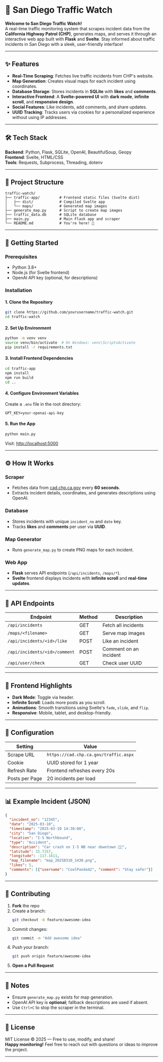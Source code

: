 
# 🚦 San Diego Traffic Watch

**Welcome to San Diego Traffic Watch!**  
A real-time traffic monitoring system that scrapes incident data from the **California Highway Patrol (CHP)**, generates maps, and serves it through an interactive web app built with **Flask** and **Svelte**. Stay informed about traffic incidents in San Diego with a sleek, user-friendly interface!

---

## ✨ Features

- **Real-Time Scraping**: Fetches live traffic incidents from CHP's website.
- **Map Generation**: Creates visual maps for each incident using coordinates.
- **Database Storage**: Stores incidents in **SQLite** with **likes** and **comments**.
- **Interactive Frontend**: A **Svelte-powered UI** with **dark mode**, **infinite scroll**, and **responsive design**.
- **Social Features**: Like incidents, add comments, and share updates.
- **UUID Tracking**: Tracks users via cookies for a personalized experience without using IP addresses.

---

## 🛠 Tech Stack

**Backend**: Python, Flask, SQLite, OpenAI, BeautifulSoup, Geopy  
**Frontend**: Svelte, HTML/CSS  
**Tools**: Requests, Subprocess, Threading, dotenv  

---

## 📁 Project Structure

```
traffic-watch/
├── traffic-app/         # Frontend static files (Svelte dist)
│   ├── dist/            # Compiled Svelte app
│   └── maps/            # Generated map images
├── generate_map.py      # Script to create map images
├── traffic_data.db      # SQLite database
├── main.py              # Main Flask app and scraper
└── README.md            # You're here! 👋
```

---

## 🚀 Getting Started

### Prerequisites

- Python 3.8+
- Node.js (for Svelte frontend)
- OpenAI API key (optional, for descriptions)

### Installation

#### 1. Clone the Repository

```bash
git clone https://github.com/yourusername/traffic-watch.git
cd traffic-watch
```

#### 2. Set Up Environment

```bash
python -m venv venv
source venv/bin/activate  # On Windows: venv\ScriptsActivate
pip install -r requirements.txt
```

#### 3. Install Frontend Dependencies

```bash
cd traffic-app
npm install
npm run build
cd ..
```

#### 4. Configure Environment Variables

Create a `.env` file in the root directory:

```
GPT_KEY=your-openai-api-key
```

#### 5. Run the App

```bash
python main.py
```

Visit: [http://localhost:5000](http://localhost:5000)

---

## ⚙️ How It Works

### Scraper
- Fetches data from [cad.chp.ca.gov](https://cad.chp.ca.gov/traffic.aspx) every **60 seconds**.
- Extracts incident details, coordinates, and generates descriptions using OpenAI.

### Database
- Stores incidents with unique `incident_no` and `date` key.
- Tracks **likes** and **comments** per user via **UUID**.

### Map Generator
- Runs `generate_map.py` to create PNG maps for each incident.

### Web App
- **Flask** serves API endpoints (`/api/incidents`, `/maps/*`).
- **Svelte** frontend displays incidents with **infinite scroll** and **real-time updates**.

---

## 📡 API Endpoints

| Endpoint                      | Method | Description                     |
| ----------------------------  | ------ | ------------------------------ |
| `/api/incidents`              | GET    | Fetch all incidents             |
| `/maps/<filename>`            | GET    | Serve map images                |
| `/api/incidents/<id>/like`    | POST   | Like an incident                |
| `/api/incidents/<id>/comment` | POST   | Comment on an incident          |
| `/api/user/check`             | GET    | Check user UUID                 |

---

## 🎨 Frontend Highlights

- **Dark Mode**: Toggle via header.
- **Infinite Scroll**: Loads more posts as you scroll.
- **Animations**: Smooth transitions using Svelte's `fade`, `slide`, and `flip`.
- **Responsive**: Mobile, tablet, and desktop-friendly.

---

## 🔧 Configuration

| Setting             | Value                          |
| ------------------ | ------------------------------ |
| Scrape URL         | `https://cad.chp.ca.gov/traffic.aspx` |
| Cookie             | UUID stored for 1 year         |
| Refresh Rate       | Frontend refreshes every 20s   |
| Posts per Page     | 20 incidents per load          |

---

## 📊 Example Incident (JSON)

```json
{
  "incident_no": "12345",
  "date": "2025-03-10",
  "timestamp": "2025-03-10 14:30:00",
  "city": "San Diego",
  "location": "I-5 Northbound",
  "type": "Accident",
  "description": "Car crash on I-5 NB near downtown 🚗💥",
  "latitude": 32.7157,
  "longitude": -117.1611,
  "map_filename": "map_20250310_1430.png",
  "likes": 5,
  "comments": [{"username": "CoolPanda42", "comment": "Stay safe!"}]
}
```

---

## 🤝 Contributing

1. **Fork** the repo  
2. Create a branch:  
   ```bash
   git checkout -b feature/awesome-idea
   ```
3. Commit changes:  
   ```bash
   git commit -m "Add awesome idea"
   ```
4. Push your branch:  
   ```bash
   git push origin feature/awesome-idea
   ```
5. **Open a Pull Request**

---

## 📝 Notes

- Ensure `generate_map.py` exists for map generation.
- OpenAI API key is **optional**; fallback descriptions are used if absent.
- Use `Ctrl+C` to stop the scraper in the terminal.

---

## 📜 License

MIT License © 2025 — Free to use, modify, and share!  
**Happy monitoring!** Feel free to reach out with questions or ideas to improve the project.

---
